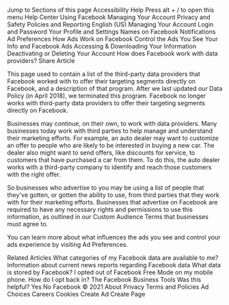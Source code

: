 Jump to
Sections of this page
Accessibility Help
Press alt + / to open this menu
Help Center
Using Facebook
Managing Your Account
Privacy and Safety
Policies and Reporting
English (US)
Managing Your Account
Login and Password
Your Profile and Settings
Names on Facebook
Notifications
Ad Preferences
How Ads Work on Facebook
Control the Ads You See
Your Info and Facebook Ads
Accessing & Downloading Your Information
Deactivating or Deleting Your Account
How does Facebook work with data providers?
Share Article

This page used to contain a list of the third-party data providers that Facebook worked with to offer their targeting segments directly on Facebook, and a description of that program. After we last updated our Data Policy (in April 2018), we terminated this program. Facebook no longer works with third-party data providers to offer their targeting segments directly on Facebook.

Businesses may continue, on their own, to work with data providers. Many businesses today work with third parties to help manage and understand their marketing efforts. For example, an auto dealer may want to customize an offer to people who are likely to be interested in buying a new car. The dealer also might want to send offers, like discounts for service, to customers that have purchased a car from them. To do this, the auto dealer works with a third-party company to identify and reach those customers with the right offer.

So businesses who advertise to you may be using a list of people that they've gotten, or gotten the ability to use, from third parties that they work with for their marketing efforts. Businesses that advertise on Facebook are required to have any necessary rights and permissions to use this information, as outlined in our Custom Audience Terms that businesses must agree to.

You can learn more about what influences the ads you see and control your ads experience by visiting Ad Preferences.

Related Articles
What categories of my Facebook data are available to me?
Information about current news reports regarding Facebook data
What data is stored by Facebook?
I opted out of Facebook Free Mode on my mobile phone. How do I opt back in?
The Facebook Business Tools
Was this helpful?
Yes
No
Facebook © 2021
About
Privacy
Terms and Policies
Ad Choices
Careers
Cookies
Create Ad
Create Page